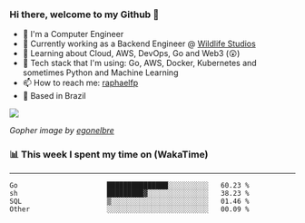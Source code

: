 ### Hi there, welcome to my Github 👋

- 📖 I'm a Computer Engineer
- 🔭 Currently working as a Backend Engineer @ [Wildlife Studios](https://wildlifestudios.com/)
- 🌱 Learning about Cloud, AWS, DevOps, Go and Web3 (😲)
- 🚀 Tech stack that I'm using: Go, AWS, Docker, Kubernetes and sometimes Python and Machine Learning
- 📫 How to reach me: [raphaelfp](https://linkedin.com/in/raphaelfp)
- 🏡 Based in Brazil

![](https://github.com/raphaelfp/gophers/blob/master/.thumb/animation/morning-coffee-3x.gif)

*Gopher image by [egonelbre](https://github.com/egonelbre/)*

### 📊 This week I spent my time on (WakaTime)

---

<!--START_SECTION:waka-->

```text
Go                      ███████████████░░░░░░░░░░   60.23 %
sh                      █████████▓░░░░░░░░░░░░░░░   38.23 %
SQL                     ▒░░░░░░░░░░░░░░░░░░░░░░░░   01.46 %
Other                   ░░░░░░░░░░░░░░░░░░░░░░░░░   00.09 %
```

<!--END_SECTION:waka-->
